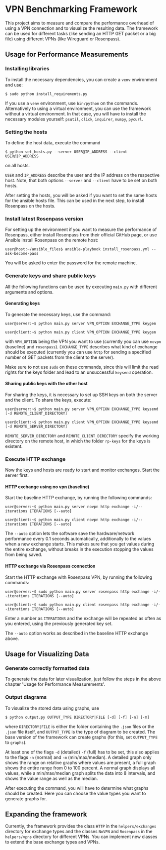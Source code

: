 # VPN Benchmarking Framework

This project aims to measure and compare the performance overhead of using a VPN connection and to visualize the
resulting data. The framework can be used for different tasks (like sending an HTTP GET packet or a big file) using
different VPNs (like Wireguard or Rosenpass).

## Usage for Performance Measurements

### Installing libraries

To install the necessary dependencies, you can create a `venv` environment and use:

```
$ sudo python install_requirements.py
```

If you use a `venv` environment, use `bin/python` on the commands. Alternatively to using a virtual environment, you can
use the framework without a virtual environment. In that case, you will have to install the necessary modules
yourself: `psutil`, `click`, `inquirer`, `numpy`, `pycurl`.

### Setting the hosts

To define the host data, execute the command

```
$ python set_hosts.py --server USER@IP_ADDRESS --client USER@IP_ADDRESS
```

on all hosts.

`USER` and `IP_ADDRESS` describe the user and the IP address on the respective host.
Note, that both options `--server` and `--client` have to be set on both hosts.

After setting the hosts, you will be asked if you want to set the same hosts for the ansible hosts file. This can be
used in the next step, to install Rosenpass on the hosts.

### Install latest Rosenpass version

For setting up the environment if you want to measure the performance of Rosenpass, either install Rosenpass from their
official GitHub page, or use Ansible install Rosenpass on the remote host:

```
user@host:~/ansible_files$ ansible-playbook install_rosenpass.yml --ask-become-pass
```

You will be asked to enter the password for the remote machine.

### Generate keys and share public keys

All the following functions can be used by executing `main.py` with different arguments and options.

#### Generating keys

To generate the necessary keys, use the command:

```
user@server:~$ python main.py server VPN_OPTION EXCHANGE_TYPE keygen
```

```
user@client:~$ python main.py client VPN_OPTION EXCHANGE_TYPE keygen
```

with `VPN_OPTION` being the VPN you want to use (currently you can use `novpn` (baseline)
and `rosenpass`). `EXCHANGE_TYPE` describes what kind of exchange should be executed (currently you can use `http` for
sending a specified number of GET packets from the client to the server).

Make sure to not use `sudo` on these commands, since this will limit the read rights for the keys folder and lead to an
unsuccessful `keysend` operation.

#### Sharing public keys with the other host

For sharing the keys, it is necessary to set up SSH keys on both the server and the client. To share the keys, execute:

```
user@server:~$ python main.py server VPN_OPTION EXCHANGE_TYPE keysend [-d REMOTE_CLIENT_DIRECTORY]
```

```
user@client:~$ python main.py client VPN_OPTION EXCHANGE_TYPE keysend [-d REMOTE_SERVER_DIRECTORY]
```

`REMOTE_SERVER_DIRECTORY` and `REMOTE_CLIENT_DIRECTORY` specify the working directory on the remote host, in which the
folder `rp-keys` for the keys is existent.

### Execute HTTP exchange

Now the keys and hosts are ready to start and monitor exchanges. Start the server first.

#### HTTP exchange using no vpn (baseline)

Start the baseline HTTP exchange, by running the following commands:

```
user@server:~$ python main.py server novpn http exchange -i/--iterations ITERATIONS [--auto]
```

```
user@client:~$ python main.py client novpn http exchange -i/--iterations ITERATIONS [--auto]
```

The `--auto` option lets the software save the hardware/network performance every 0.1 seconds automatically,
additionally to the values when a new exchange starts. This makes sure that you get values during the entire exchange,
without breaks in the execution stopping the values from being saved.

#### HTTP exchange via Rosenpass connection

Start the HTTP exchange with Rosenpass VPN, by running the following commands:

```
user@server:~$ sudo python main.py server rosenpass http exchange -i/--iterations ITERATIONS [--auto]
```

```
user@client:~$ sudo python main.py client rosenpass http exchange -i/--iterations ITERATIONS [--auto]
```

Enter a number as `ITERATIONS` and the exchange will be repeated as often as you entered, using the previously generated
key set.

The `--auto` option works as described in the baseline HTTP exchange above.

## Usage for Visualizing Data

### Generate correctly formatted data

To generate the data for later visualization, just follow the steps in the above chapter 'Usage for Performance
Measurements'.

### Output diagrams

To visualize the stored data using graphs, use

```
$ python output.py OUTPUT_TYPE DIRECTORY|FILE [-d] [-f] [-n] [-m]
```

where `DIRECTORY|FILE` is either the folder containing the `.json` files or the `.json` file itself, and `OUTPUT_TYPE`
is the type of diagram to be created. The base version of the framework can create graphs (for this, set `OUTPUT_TYPE`
to `graphs`).

At least one of the flags `-d` (detailed) `-f` (full) has to be set, this also applies to the flags `-n` (normal)
and `-m` (min/max/median). A detailed graph only shows the range on relative graphs where values are present, a full
graph shows the entire range from 0 to 100 percent. A normal graph displays all values, while a min/max/median graph
splits the data into 8 intervals, and shows the value range as well as the median.

After executing the command, you will have to determine what graphs should be created. Here you can choose the value
types you want to generate graphs for.

## Expanding the framework

Currently, the framework provides the class `HTTP` in the `helpers/exchanges` directory for exchange types and the
classes `NoVPN` and `Rosenpass` in the `helpers/vpns` directory for different VPNs. You can implement new classes to
extend the base exchange types and VPNs.